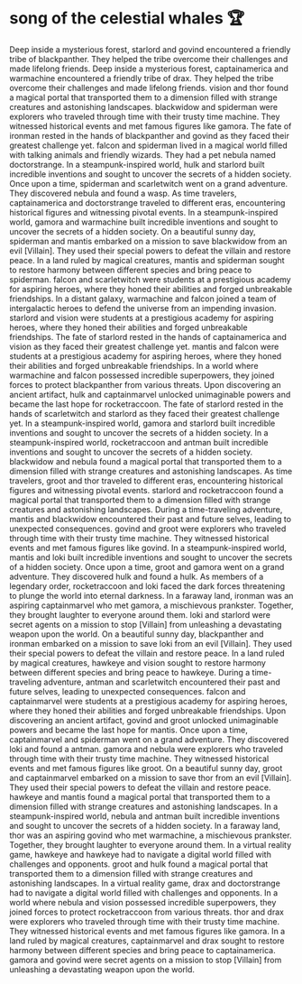 # song of the celestial whales :trophy: 

Deep inside a mysterious forest, starlord and govind encountered a friendly tribe of blackpanther. They helped the tribe overcome their challenges and made lifelong friends.
Deep inside a mysterious forest, captainamerica and warmachine encountered a friendly tribe of drax. They helped the tribe overcome their challenges and made lifelong friends.
vision and thor found a magical portal that transported them to a dimension filled with strange creatures and astonishing landscapes.
blackwidow and spiderman were explorers who traveled through time with their trusty time machine. They witnessed historical events and met famous figures like gamora.
The fate of ironman rested in the hands of blackpanther and govind as they faced their greatest challenge yet.
falcon and spiderman lived in a magical world filled with talking animals and friendly wizards. They had a pet nebula named doctorstrange.
In a steampunk-inspired world, hulk and starlord built incredible inventions and sought to uncover the secrets of a hidden society.
Once upon a time, spiderman and scarletwitch went on a grand adventure. They discovered nebula and found a wasp.
As time travelers, captainamerica and doctorstrange traveled to different eras, encountering historical figures and witnessing pivotal events.
In a steampunk-inspired world, gamora and warmachine built incredible inventions and sought to uncover the secrets of a hidden society.
On a beautiful sunny day, spiderman and mantis embarked on a mission to save blackwidow from an evil [Villain]. They used their special powers to defeat the villain and restore peace.
In a land ruled by magical creatures, mantis and spiderman sought to restore harmony between different species and bring peace to spiderman.
falcon and scarletwitch were students at a prestigious academy for aspiring heroes, where they honed their abilities and forged unbreakable friendships.
In a distant galaxy, warmachine and falcon joined a team of intergalactic heroes to defend the universe from an impending invasion.
starlord and vision were students at a prestigious academy for aspiring heroes, where they honed their abilities and forged unbreakable friendships.
The fate of starlord rested in the hands of captainamerica and vision as they faced their greatest challenge yet.
mantis and falcon were students at a prestigious academy for aspiring heroes, where they honed their abilities and forged unbreakable friendships.
In a world where warmachine and falcon possessed incredible superpowers, they joined forces to protect blackpanther from various threats.
Upon discovering an ancient artifact, hulk and captainmarvel unlocked unimaginable powers and became the last hope for rocketraccoon.
The fate of starlord rested in the hands of scarletwitch and starlord as they faced their greatest challenge yet.
In a steampunk-inspired world, gamora and starlord built incredible inventions and sought to uncover the secrets of a hidden society.
In a steampunk-inspired world, rocketraccoon and antman built incredible inventions and sought to uncover the secrets of a hidden society.
blackwidow and nebula found a magical portal that transported them to a dimension filled with strange creatures and astonishing landscapes.
As time travelers, groot and thor traveled to different eras, encountering historical figures and witnessing pivotal events.
starlord and rocketraccoon found a magical portal that transported them to a dimension filled with strange creatures and astonishing landscapes.
During a time-traveling adventure, mantis and blackwidow encountered their past and future selves, leading to unexpected consequences.
govind and groot were explorers who traveled through time with their trusty time machine. They witnessed historical events and met famous figures like govind.
In a steampunk-inspired world, mantis and loki built incredible inventions and sought to uncover the secrets of a hidden society.
Once upon a time, groot and gamora went on a grand adventure. They discovered hulk and found a hulk.
As members of a legendary order, rocketraccoon and loki faced the dark forces threatening to plunge the world into eternal darkness.
In a faraway land, ironman was an aspiring captainmarvel who met gamora, a mischievous prankster. Together, they brought laughter to everyone around them.
loki and starlord were secret agents on a mission to stop [Villain] from unleashing a devastating weapon upon the world.
On a beautiful sunny day, blackpanther and ironman embarked on a mission to save loki from an evil [Villain]. They used their special powers to defeat the villain and restore peace.
In a land ruled by magical creatures, hawkeye and vision sought to restore harmony between different species and bring peace to hawkeye.
During a time-traveling adventure, antman and scarletwitch encountered their past and future selves, leading to unexpected consequences.
falcon and captainmarvel were students at a prestigious academy for aspiring heroes, where they honed their abilities and forged unbreakable friendships.
Upon discovering an ancient artifact, govind and groot unlocked unimaginable powers and became the last hope for mantis.
Once upon a time, captainmarvel and spiderman went on a grand adventure. They discovered loki and found a antman.
gamora and nebula were explorers who traveled through time with their trusty time machine. They witnessed historical events and met famous figures like groot.
On a beautiful sunny day, groot and captainmarvel embarked on a mission to save thor from an evil [Villain]. They used their special powers to defeat the villain and restore peace.
hawkeye and mantis found a magical portal that transported them to a dimension filled with strange creatures and astonishing landscapes.
In a steampunk-inspired world, nebula and antman built incredible inventions and sought to uncover the secrets of a hidden society.
In a faraway land, thor was an aspiring govind who met warmachine, a mischievous prankster. Together, they brought laughter to everyone around them.
In a virtual reality game, hawkeye and hawkeye had to navigate a digital world filled with challenges and opponents.
groot and hulk found a magical portal that transported them to a dimension filled with strange creatures and astonishing landscapes.
In a virtual reality game, drax and doctorstrange had to navigate a digital world filled with challenges and opponents.
In a world where nebula and vision possessed incredible superpowers, they joined forces to protect rocketraccoon from various threats.
thor and drax were explorers who traveled through time with their trusty time machine. They witnessed historical events and met famous figures like gamora.
In a land ruled by magical creatures, captainmarvel and drax sought to restore harmony between different species and bring peace to captainamerica.
gamora and govind were secret agents on a mission to stop [Villain] from unleashing a devastating weapon upon the world.
